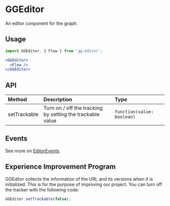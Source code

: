 # GGEditor

An editor conponent for the graph.

## Usage

```jsx
import GGEditor, { Flow } from 'gg-editor';

<GGEditor>
  <Flow />
</GGEditor>
```

## API

| Method | Description | Type |
| :--- | :--- | :--- |
| setTrackable | Turn on / off the tracking by setting the trackable value | `function(value: boolean)` |

## Events

See more on [EditorEvents](./editorEvents.en-US.md).


## Experience Improvement Program

GGEditor collects the information of the URL and its versions when it is initialized. This is for the purpose of improving our project. You can turn off the tracker with the following code:

```js
GGEditor.setTrackable(false);
```
